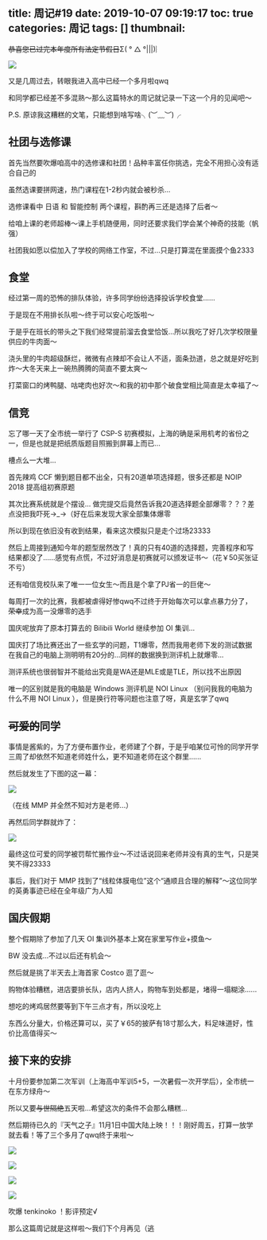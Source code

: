 title: 周记#19
date: 2019-10-07 09:19:17
toc: true
categories: 周记
tags: []
thumbnail: 
---
~~恭喜您已过完本年度所有法定节假日~~Σ( ° △ °|||)︴

![](https://blog-img-1251828412.file.myqcloud.com/2019/10/07/IMG_20191006_212749.jpg)

又是几周过去，转眼我进入高中已经一个多月啦qwq

和同学都已经差不多混熟～那么这篇特水的周记就记录一下这一个月的见闻吧～

P.S. 原谅我这糟糕的文笔，只能想到啥写啥╮(︶﹏︶)╭



<!--more-->



## 社团与选修课 ##

首先当然要吹爆咱高中的选修课和社团！品种丰富任你挑选，完全不用担心没有适合自己的

虽然选课要拼网速，热门课程在1-2秒内就会被秒杀...

选修课看中 日语 和 智能控制 两个课程，斟酌再三还是选择了后者～

给咱上课的老师超棒～课上手机随便用，同时还要求我们学会某个神奇的技能（帆强）

社团我如愿以偿加入了学校的网络工作室，不过...只是打算混在里面摸个鱼2333

## 食堂 ##

经过第一周的恐怖的排队体验，许多同学纷纷选择投诉学校食堂......

于是现在不用排长队啦～终于可以安心吃饭啦～

于是乎在班长的带头之下我们经常提前溜去食堂恰饭...所以我吃了好几次学校限量供应的牛肉面～

浇头里的牛肉超级酥烂，微微有点辣却不会让人不适，面条劲道，总之就是好吃到炸～大冬天来上一碗热腾腾的简直不要太爽～

打菜窗口的烤鸭腿、咕咾肉也好次～和我的初中那个破食堂相比简直是太幸福了～

## 信竞 ##

忘了哪一天了全市统一举行了 CSP-S 初赛模拟，上海的确是采用机考的省份之一，但是也就是把纸质版题目照搬到屏幕上而已...

槽点么一大堆...

首先辣鸡 CCF 懒到题目都不出全，只有20道单项选择题，很多还都是 NOIP 2018 提高组初赛原题

其次比赛系统就是个摆设... 做完提交后竟然告诉我20道选择题全部爆零？？？差点没把我吓死→_→（好在后来发现大家全部集体爆零

所以到现在依旧没有收到结果，看来这次模拟只是走个过场23333

然后上周接到通知今年的题型居然改了！真的只有40道的选择题，完善程序和写结果都没了......感觉有点慌，不过好消息是初赛就可以颁发证书～（花￥50买张证不亏）

还有咱信竞校队来了唯一一位女生～而且是个拿了PJ省一的巨佬～

每周打一次的比赛，我都被虐得好惨qwq不过终于开始每次可以拿点暴力分了，~~荣幸~~成为高一没爆零的选手

国庆呢放弃了原本打算去的 Bilibili World 继续参加 OI 集训...

国庆打了场比赛还出了一些玄学的问题，T1爆零，然而我用老师下发的测试数据在我自己的电脑上测明明有20分的...同样的数据换到测评机上就爆零...

测评系统也很弱智并不能给出究竟是WA还是MLE或是TLE，所以找不出原因

唯一的区别就是我的电脑是 Windows 测评机是 NOI Linux （别问我我的电脑为什么不用 NOI Linux ），但是换行符等问题也注意了呀，真是玄学了qwq

## ~~可爱的~~同学 ##

事情是酱紫的，为了方便布置作业，老师建了个群，于是乎咱某位可怜的同学开学三周了却依然不知道老师姓什么，更不知道老师在这个群里......

然后就发生了下图的这一幕：

![](https://blog-img-1251828412.file.myqcloud.com/2019/10/07/fullsizerenderr.jpg)

（在线 MMP 并全然不知对方是老师...）

再然后同学群就炸了：

![](https://blog-img-1251828412.cos.ap-shanghai.myqcloud.com/2019/10/07/fullsizerender.jpg)

最终这位可爱的同学被罚帮忙搬作业～不过话说回来老师并没有真的生气，只是哭笑不得23333

事后，我们对于 MMP 找到了“线粒体膜电位”这个“通顺且合理的解释”～这位同学的英勇事迹已经在全年级广为人知

## 国庆假期 ##

整个假期除了参加了几天 OI 集训外基本上窝在家里写作业+摸鱼～

BW 没去成...不过以后还有机会～

然后就是挑了半天去上海首家 Costco 逛了逛～

购物体验糟糕，进店要排长队，店内人挤人，购物车到处都是，堵得一塌糊涂......

想吃的烤鸡居然要等到下午三点才有，所以没吃上

东西么分量大，价格还算可以，买了￥65的披萨有18寸那么大，料足味道好，性价比高值得买～

## 接下来的安排 ##

十月份要参加第二次军训（上海高中军训5+5，一次暑假一次开学后），全市统一在东方绿舟～

所以又要~~与世隔绝~~五天啦...希望这次的条件不会那么糟糕...

然后期待已久的『天气之子』11月1日中国大陆上映！！！刚好周五，打算一放学就去看！等了三个多月了qwq终于来啦～

![](https://blog-img-1251828412.file.myqcloud.com/2019/10/07/img-d1b44ba66350b59d78f12eded291b392.jpg)

![](https://blog-img-1251828412.file.myqcloud.com/2019/10/07/img-fb7edbcab10af3a8901668451f092c58.jpg)

![](https://blog-img-1251828412.file.myqcloud.com/2019/10/07/img-2ad6ab0e5a686d64da20a30b323b13ed.jpg)

![](https://blog-img-1251828412.file.myqcloud.com/2019/10/07/img-5a416e0d0132855418aaece364e18a61.jpg)

吹爆 tenkinoko ！影评预定√

那么这篇周记就是这样啦～我们下个月再见（逃